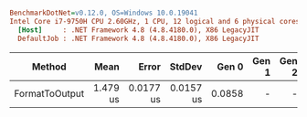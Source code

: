 ``` ini

BenchmarkDotNet=v0.12.0, OS=Windows 10.0.19041
Intel Core i7-9750H CPU 2.60GHz, 1 CPU, 12 logical and 6 physical cores
  [Host]     : .NET Framework 4.8 (4.8.4180.0), X86 LegacyJIT
  DefaultJob : .NET Framework 4.8 (4.8.4180.0), X86 LegacyJIT


```
|         Method |     Mean |     Error |    StdDev |  Gen 0 | Gen 1 | Gen 2 | Allocated |
|--------------- |---------:|----------:|----------:|-------:|------:|------:|----------:|
| FormatToOutput | 1.479 us | 0.0177 us | 0.0157 us | 0.0858 |     - |     - |     457 B |
